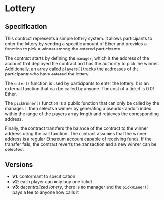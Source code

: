 # Lottery

## Specification

This contract represents a simple lottery system. It allows participants to
enter the lottery by sending a specific amount of Ether and provides a function
to pick a winner among the entered participants.

The contract starts by defining the `manager`, which is the address of the
account that deployed the contract and has the authority to pick the winner.
Additionally, an array called `players[]` tracks the addresses of the
participants who have entered the lottery.

The `enter()` function is used by participants to enter the lottery. It is an
external function that can be called by anyone. The cost of a ticket is 0.01
Ether. 

The `pickWinner()` function is a public function that can only be called by the
manager. It then selects a winner by generating a pseudo-random index within
the range of the players array length and retrieves the corresponding address.

Finally, the contract transfers the balance of the contract to the winner
address using the call function. The contract assumes that the winner address
is a regular Ethereum account capable of receiving funds. If the transfer
fails, the contract reverts the transaction and a new winner can be selected.

## Versions

- **v1**: conformant to specification
- **v2**: each player can only buy one ticket
- **v3**: *decentralized lottery*, there is no manager and the `pickWinner()`
  pays a fee to anyone how calls it
